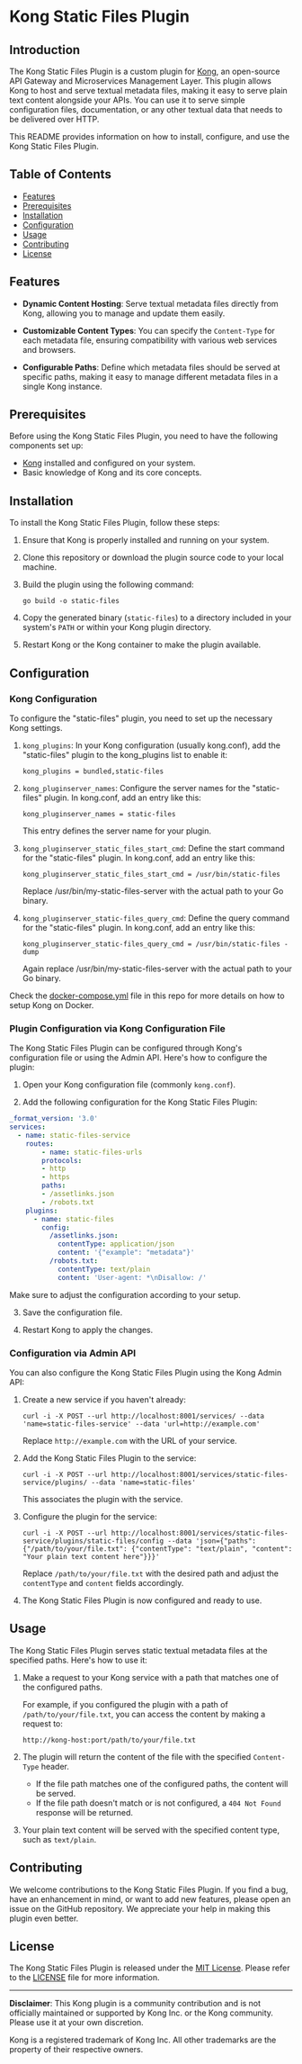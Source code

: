 # Kong Static Files Plugin


## Introduction

The Kong Static Files Plugin is a custom plugin for [Kong](https://konghq.com/), an open-source API Gateway and Microservices Management Layer. This plugin allows Kong to host and serve textual metadata files, making it easy to serve plain text content alongside your APIs. You can use it to serve simple configuration files, documentation, or any other textual data that needs to be delivered over HTTP.

This README provides information on how to install, configure, and use the Kong Static Files Plugin.

## Table of Contents
- [Features](#features)
- [Prerequisites](#prerequisites)
- [Installation](#installation)
- [Configuration](#configuration)
- [Usage](#usage)
- [Contributing](#contributing)
- [License](#license)

## Features

- **Dynamic Content Hosting**: Serve textual metadata files directly from Kong, allowing you to manage and update them easily.

- **Customizable Content Types**: You can specify the `Content-Type` for each metadata file, ensuring compatibility with various web services and browsers.

- **Configurable Paths**: Define which metadata files should be served at specific paths, making it easy to manage different metadata files in a single Kong instance.


## Prerequisites

Before using the Kong Static Files Plugin, you need to have the following components set up:

- [Kong](https://konghq.com/kong/) installed and configured on your system.
- Basic knowledge of Kong and its core concepts.

## Installation

To install the Kong Static Files Plugin, follow these steps:

1. Ensure that Kong is properly installed and running on your system.

2. Clone this repository or download the plugin source code to your local machine.

3. Build the plugin using the following command:

   ```shell
   go build -o static-files
   ```

4. Copy the generated binary (`static-files`) to a directory included in your system's `PATH` or within your Kong plugin directory.

5. Restart Kong or the Kong container to make the plugin available.

## Configuration

### Kong Configuration

To configure the "static-files" plugin, you need to set up the necessary Kong settings.

1. `kong_plugins`: In your Kong configuration (usually kong.conf), add the "static-files" plugin to the kong_plugins list to enable it:

    ```
    kong_plugins = bundled,static-files
    ```

2. `kong_pluginserver_names`: Configure the server names for the "static-files" plugin. In kong.conf, add an entry like this:

    ```
    kong_pluginserver_names = static-files
    ```

    This entry defines the server name for your plugin.

3. `kong_pluginserver_static_files_start_cmd`: Define the start command for the "static-files" plugin. In kong.conf, add an entry like this:

    ```
    kong_pluginserver_static_files_start_cmd = /usr/bin/static-files
    ```

    Replace /usr/bin/my-static-files-server with the actual path to your Go binary.

4. `kong_pluginserver_static-files_query_cmd`: Define the query command for the "static-files" plugin. In kong.conf, add an entry like this:

    ```
    kong_pluginserver_static-files_query_cmd = /usr/bin/static-files -dump
    ```

    Again replace /usr/bin/my-static-files-server with the actual path to your Go binary.

Check the [docker-compose.yml](docker-compose.yml) file in this repo for more details on how to setup Kong on Docker.

### Plugin Configuration via Kong Configuration File

The Kong Static Files Plugin can be configured through Kong's configuration file or using the Admin API. Here's how to configure the plugin:

1. Open your Kong configuration file (commonly `kong.conf`).

2. Add the following configuration for the Kong Static Files Plugin:

```yaml
_format_version: '3.0'
services:
  - name: static-files-service
    routes:
        - name: static-files-urls
        protocols:
        - http
        - https
        paths:
        - /assetlinks.json
        - /robots.txt
    plugins:
      - name: static-files
        config:
          /assetlinks.json:
            contentType: application/json
            content: '{"example": "metadata"}'
          /robots.txt:
            contentType: text/plain
            content: 'User-agent: *\nDisallow: /'
```

   Make sure to adjust the configuration according to your setup.

3. Save the configuration file.

4. Restart Kong to apply the changes.

### Configuration via Admin API

You can also configure the Kong Static Files Plugin using the Kong Admin API:

1. Create a new service if you haven't already:

   ```shell
   curl -i -X POST --url http://localhost:8001/services/ --data 'name=static-files-service' --data 'url=http://example.com'
   ```

   Replace `http://example.com` with the URL of your service.

2. Add the Kong Static Files Plugin to the service:

   ```shell
   curl -i -X POST --url http://localhost:8001/services/static-files-service/plugins/ --data 'name=static-files'
   ```

   This associates the plugin with the service.

3. Configure the plugin for the service:

   ```shell
   curl -i -X POST --url http://localhost:8001/services/static-files-service/plugins/static-files/config --data 'json={"paths": {"/path/to/your/file.txt": {"contentType": "text/plain", "content": "Your plain text content here"}}}'
   ```

   Replace `/path/to/your/file.txt` with the desired path and adjust the `contentType` and `content` fields accordingly.

4. The Kong Static Files Plugin is now configured and ready to use.

## Usage

The Kong Static Files Plugin serves static textual metadata files at the specified paths. Here's how to use it:

1. Make a request to your Kong service with a path that matches one of the configured paths.

   For example, if you configured the plugin with a path of `/path/to/your/file.txt`, you can access the content by making a request to:

   ```
   http://kong-host:port/path/to/your/file.txt
   ```

2. The plugin will return the content of the file with the specified `Content-Type` header.

   - If the file path matches one of the configured paths, the content will be served.
   - If the file path doesn't match or is not configured, a `404 Not Found` response will be returned.

3. Your plain text content will be served with the specified content type, such as `text/plain`.

## Contributing

We welcome contributions to the Kong Static Files Plugin. If you find a bug, have an enhancement in mind, or want to add new features, please open an issue on the GitHub repository. We appreciate your help in making this plugin even better.

## License

The Kong Static Files Plugin is released under the [MIT License](LICENSE). Please refer to the [LICENSE](LICENSE) file for more information.

---

**Disclaimer**: This Kong plugin is a community contribution and is not officially maintained or supported by Kong Inc. or the Kong community. Please use it at your own discretion.

Kong is a registered trademark of Kong Inc. All other trademarks are the property of their respective owners.